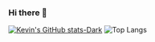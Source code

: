 ### Hi there 👋

[![Kevin's GitHub stats-Dark](https://github-readme-stats.vercel.app/api?username=HansTtito&show_icons=true&theme=dark#gh-dark-mode-only)](https://github.com/HansTtito/github-readme-stats#gh-dark-mode-only)
![Top Langs](https://github-readme-stats.vercel.app/api/top-langs/?username=HansTtito&langs_count=8)
<!--
**HansTtito/HansTtito** is a ✨ _special_ ✨ repository because its `README.md` (this file) appears on your GitHub profile.

Here are some ideas to get you started:

- 🔭 I’m currently working on ...
- 🌱 I’m currently learning ...
- 👯 I’m looking to collaborate on ...
- 🤔 I’m looking for help with ...
- 💬 Ask me about ...
- 📫 How to reach me: ...
- 😄 Pronouns: ...
- ⚡ Fun fact: ...
-->
